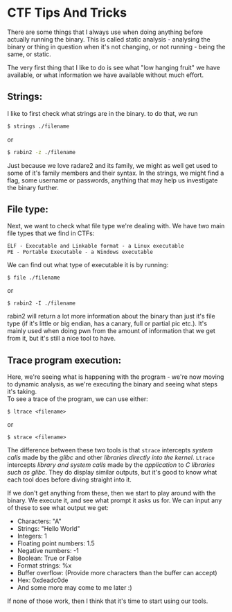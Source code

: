 # CTF Tips And Tricks

There are some things that I always use when doing anything before actually running the binary. This is called static analysis - analysing the binary or thing in question when it's not changing, or not running - being the same, or static.

The very first thing that I like to do is see what "low hanging fruit" we have available, or what information we have available without much effort.

## Strings:
I like to first check what strings are in the binary. to do that, we run 
```sh
$ strings ./filename
```
or
```sh
$ rabin2 -z ./filename
```
Just because we love radare2 and its family, we might as well get used to some of it's family members and their syntax. In the strings, we might find a flag, some username or passwords, anything that may help us investigate the binary further.

## File type:
Next, we want to check what file type we're dealing with. We have two main file types that we find in CTFs:
```
ELF - Executable and Linkable format - a Linux executable
PE - Portable Executable - a Windows executable
```
We can find out what type of executable it is by running:
```
$ file ./filename
```
or
```
$ rabin2 -I ./filename
```
rabin2 will return a lot more information about the binary than just it's file type (if it's little or big endian, has a canary, full or partial pic etc.). It's mainly used when doing pwn from the amount of information that we get from it, but it's still a nice tool to have.

## Trace program execution:
Here, we're seeing what is happening with the program - we're now moving to dynamic analysis, as we're executing the binary and seeing what steps it's taking.\
To see a trace of the program, we can use either:
```
$ ltrace <filename>
```
or
```
$ strace <filename>
```
The difference between these two tools is that `strace` intercepts *system calls* made by the *glibc* and other *libraries directly into the kernel*. `Ltrace` intercepts *library and system calls* made by the *application* to *C libraries such as glibc*. They do display similar outputs, but it's good to know what each tool does before diving straight into it.

If we don't get anything from these, then we start to play around with the binary. We execute it, and see what prompt it asks us for. We can input any of these to see what output we get:

* Characters: "A"
* Strings: "Hello World"
* Integers: 1
* Floating point numbers: 1.5
* Negative numbers: -1
* Boolean: True or False
* Format strings: %x
* Buffer overflow: (Provide more characters than the buffer can accept)
* Hex: 0xdeadc0de
* And some more may come to me later :)

If none of those work, then I think that it's time to start using our tools.
